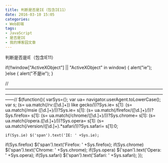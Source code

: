 ```yaml
---
title: 判断是否是IE（包含IE11）
date: 2016-03-10 15:05
categories:
- Web前端
tags:
- JavaScript
- 是否是IE
- 我的博客园文章
---
```


 判断是否是IE（包含IE11）

 if(!!window["ActiveXObject"] || "ActiveXObject" in window)
  {
       alert("ie");
   }else
   {
      alert("不是ie");
   }




//——————————————————————————————————————————————————————————————————————————//
$(function(){
    varSys={};
   var ua= navigator.userAgent.toLowerCase();
    var s;
   (s= ua.match(/rv:([\d.]+)\) like gecko/))?Sys.ie= s[1]:
    (s= ua.match(/msie ([\d.]+)/))?Sys.ie= s[1]:
   (s= ua.match(/firefox\/([\d.]+)/))?Sys.firefox= s[1]:
    (s= ua.match(/chrome\/([\d.]+)/))?Sys.chrome= s[1]:
   (s= ua.match(/opera.([\d.]+)/))?Sys.opera= s[1]:
    (s= ua.match(/version\/([\d.]+).*safari/))?Sys.safari= s[1]:0;
   
    if(Sys.ie) $('span').text('IE: ' +Sys.ie);
   if(Sys.firefox) $('span').text('Firefox: ' +Sys.firefox);
    if(Sys.chrome) $('span').text('Chrome: ' +Sys.chrome);
   if(Sys.opera) $('span').text('Opera: ' +Sys.opera);
    if(Sys.safari) $('span').text('Safari: ' +Sys.safari);
});


